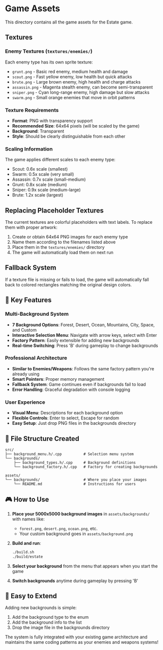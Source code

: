 # Game Assets

This directory contains all the game assets for the Estate game.

## Textures

### Enemy Textures (`textures/enemies/`)

Each enemy type has its own sprite texture:

- `grunt.png` - Basic red enemy, medium health and damage
- `scout.png` - Fast yellow enemy, low health but quick attacks
- `brute.png` - Large brown enemy, high health and charge attacks
- `assassin.png` - Magenta stealth enemy, can become semi-transparent
- `sniper.png` - Cyan long-range enemy, high damage but slow attacks
- `swarm.png` - Small orange enemies that move in orbit patterns

### Texture Requirements

- **Format**: PNG with transparency support
- **Recommended Size**: 64x64 pixels (will be scaled by the game)
- **Background**: Transparent
- **Style**: Should be clearly distinguishable from each other

### Scaling Information

The game applies different scales to each enemy type:
- Scout: 0.6x scale (smallest)
- Swarm: 0.5x scale (very small)
- Assassin: 0.7x scale (small-medium)
- Grunt: 0.8x scale (medium)
- Sniper: 0.9x scale (medium-large)
- Brute: 1.2x scale (largest)

## Replacing Placeholder Textures

The current textures are colorful placeholders with text labels. To replace them with proper artwork:

1. Create or obtain 64x64 PNG images for each enemy type
2. Name them according to the filenames listed above
3. Place them in the `textures/enemies/` directory
4. The game will automatically load them on next run

## Fallback System

If a texture file is missing or fails to load, the game will automatically fall back to colored rectangles matching the original design colors. 

## 🎯 Key Features

### **Multi-Background System**
- **7 Background Options**: Forest, Desert, Ocean, Mountains, City, Space, and Custom
- **Interactive Selection Menu**: Navigate with arrow keys, select with Enter
- **Factory Pattern**: Easily extensible for adding new backgrounds
- **Real-time Switching**: Press 'B' during gameplay to change backgrounds

### **Professional Architecture**
- **Similar to Enemies/Weapons**: Follows the same factory pattern you're already using
- **Smart Pointers**: Proper memory management
- **Fallback System**: Game continues even if backgrounds fail to load
- **Error Handling**: Graceful degradation with console logging

### **User Experience**
- **Visual Menu**: Descriptions for each background option
- **Flexible Controls**: Enter to select, Escape for random
- **Easy Setup**: Just drop PNG files in the backgrounds directory

## 📁 File Structure Created

```
src/
├── background_menu.h/.cpp          # Selection menu system
└── backgrounds/
    ├── background_types.h/.cpp     # Background definitions
    └── background_factory.h/.cpp   # Factory for creating backgrounds

assets/
└── backgrounds/                    # Where you place your images
    └── README.md                   # Instructions for users
```

## 🎮 How to Use

1. **Place your 5000x5000 background images** in `assets/backgrounds/` with names like:
   - `forest.png`, `desert.png`, `ocean.png`, etc.
   - Your custom background goes in `assets/background.png`

2. **Build and run**:
   ```bash
   ./build.sh
   ./build/estate
   ```

3. **Select your background** from the menu that appears when you start the game

4. **Switch backgrounds** anytime during gameplay by pressing 'B'

## 🔧 Easy to Extend

Adding new backgrounds is simple:
1. Add the background type to the enum
2. Add the background info to the list
3. Drop the image file in the backgrounds directory

The system is fully integrated with your existing game architecture and maintains the same coding patterns as your enemies and weapons systems! 
